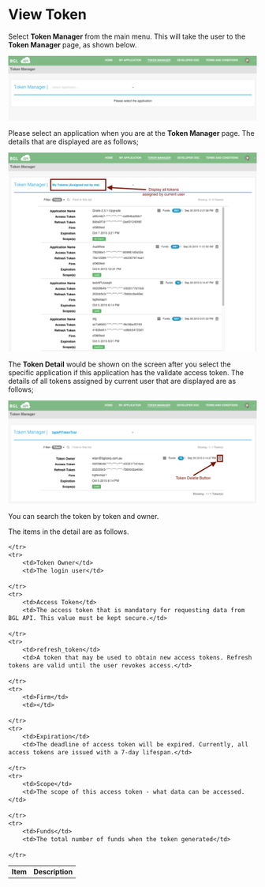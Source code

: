 # View Token
Select **Token Manager** from the main menu.  This will take the user to the **Token Manager** page, as shown below.

![Token Manager](../images/TokenManager.png)


Please select an application when you are at the **Token Manager** page.  The details that are displayed are as follows;

![Token Select Application](../images/AllTokensList.png)

The **Token Detail** would be shown on the screen after you select the specific application if this application has the validate access token. The details of all tokens assigned by current user that are displayed are as follows;

![Token Select Application](../images/ApplicationTokenView.png)

You can search the token by token and owner.

The items in the detail are as follows.

<table>
    <tr>
        <th>Item</th>
        <th>Description</th>

    </tr>
    <tr>
        <td>Token Owner</td>
        <td>The login user</td>

    </tr>
    <tr>
        <td>Access Token</td>
        <td>The access token that is mandatory for requesting data from BGL API. This value must be kept secure.</td>

    </tr>
    <tr>
        <td>refresh_token</td>
        <td>A token that may be used to obtain new access tokens. Refresh tokens are valid until the user revokes access.</td>

    </tr>
    <tr>
        <td>Firm</td>
        <td></td>

    </tr>
    <tr>
        <td>Expiration</td>
        <td>The deadline of access token will be expired. Currently, all access tokens are issued with a 7-day lifespan.</td>

    </tr>
    <tr>
        <td>Scope</td>
        <td>The scope of this access token - what data can be accessed.</td>

    </tr>
    <tr>
        <td>Funds</td>
        <td>The total number of funds when the token generated</td>

    </tr>

</table>
